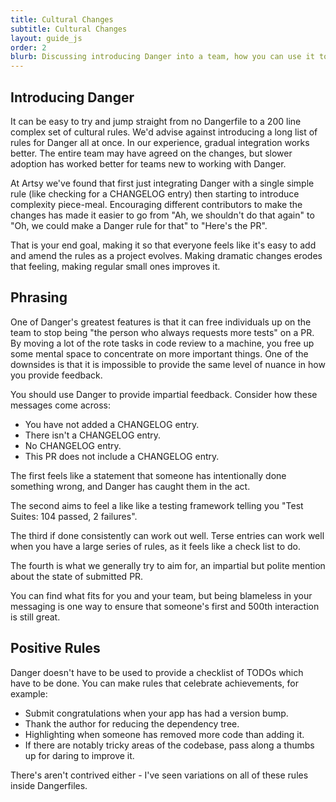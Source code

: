 ```yaml
---
title: Cultural Changes
subtitle: Cultural Changes
layout: guide_js
order: 2
blurb: Discussing introducing Danger into a team, how you can use it to provide positive feedback and encourage adoption of new rules.
---
```


## Introducing Danger

It can be easy to try and jump straight from no Dangerfile to a 200 line complex set of cultural rules. We'd advise against introducing a long list of rules for Danger all at once. In our experience, gradual integration works better. The entire team may have agreed on the changes, but slower adoption has worked better for teams new to working with Danger.

At Artsy we've found that first just integrating Danger with a single simple rule (like checking for a CHANGELOG entry) then starting to introduce complexity piece-meal. Encouraging different contributors to make the changes has made it easier to go from "Ah, we shouldn't do that again" to "Oh, we could make a Danger rule for that" to "Here's the PR".

That is your end goal, making it so that everyone feels like it's easy to add and amend the rules as a project evolves. Making dramatic changes erodes that feeling, making regular small ones improves it.

## Phrasing

One of Danger's greatest features is that it can free individuals up on the team to stop being "the person who always requests more tests" on a PR. By moving a lot of the rote tasks in code review to a machine, you free up some mental space to concentrate on more important things. One of the downsides is that it is impossible to provide the same level of nuance in how you provide feedback.

You should use Danger to provide impartial feedback. Consider how these messages come across:

-   You have not added a CHANGELOG entry.
-   There isn't a CHANGELOG entry.
-   No CHANGELOG entry.
-   This PR does not include a CHANGELOG entry.

The first feels like a statement that someone has intentionally done something wrong, and Danger has caught them in the act.

The second aims to feel a like like a testing framework telling you "Test Suites: 104 passed, 2 failures". 

The third if done consistently can work out well. Terse entries can work well when you have a large series of rules, as it feels like a check list to do.

The fourth is what we generally try to aim for, an impartial but polite mention about the state of submitted PR.

You can find what fits for you and your team, but being blameless in your messaging is one way to ensure that someone's first and 500th interaction is still great.

## Positive Rules

Danger doesn't have to be used to provide a checklist of TODOs which have to be done. You can make rules that celebrate achievements, for example:

-   Submit congratulations when your app has had a version bump.
-   Thank the author for reducing the dependency tree.
-   Highlighting when someone has removed more code than adding it.
-   If there are notably tricky areas of the codebase, pass along a thumbs up for daring to improve it.

There's aren't contrived either - I've seen variations on all of these rules inside Dangerfiles. 
